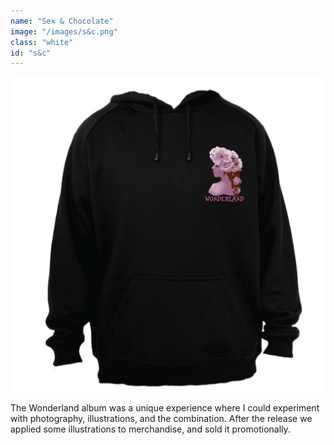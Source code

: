 ```yaml
---
name: "Sex & Chocolate"
image: "/images/s&c.png"
class: "white"
id: "s&c"
---
```


![](/images/hoodie-black.png)

The Wonderland album was a unique experience where I could experiment with photography, illustrations, and the combination. After the release we applied some illustrations to merchandise, and sold it promotionally.
